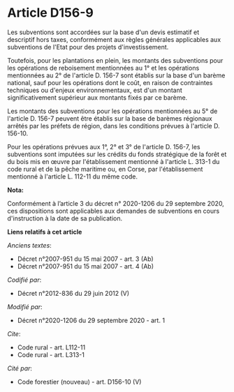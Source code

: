 # Article D156-9

Les subventions sont accordées sur la base d'un devis estimatif et descriptif hors taxes, conformément aux règles générales
applicables aux subventions de l'Etat pour des projets d'investissement.

Toutefois, pour les plantations en plein, les montants des subventions pour les opérations de reboisement mentionnées au 1°
et les opérations mentionnées au 2° de l'article D. 156-7 sont établis sur la base d'un barème national, sauf pour les
opérations dont le coût, en raison de contraintes techniques ou d'enjeux environnementaux, est d'un montant significativement
supérieur aux montants fixés par ce barème.

Les montants des subventions pour les opérations mentionnées au 5° de l'article D. 156-7 peuvent être établis sur la base de
barèmes régionaux arrêtés par les préfets de région, dans les conditions prévues à l'article D. 156-10.

Pour les opérations prévues aux 1°, 2° et 3° de l'article D. 156-7, les subventions sont imputées sur les crédits du fonds
stratégique de la forêt et du bois mis en œuvre par l'établissement mentionné à l'article L. 313-1 du code rural et de la
pêche maritime ou, en Corse, par l'établissement mentionné à l'article L. 112-11 du même code.

**Nota:**

Conformément à l’article 3 du décret n° 2020-1206 du 29 septembre 2020, ces dispositions sont applicables aux demandes de
subventions en cours d'instruction à la date de sa publication.

**Liens relatifs à cet article**

_Anciens textes_:

  - Décret n°2007-951 du 15 mai 2007 - art. 3 (Ab)
  - Décret n°2007-951 du 15 mai 2007 - art. 4 (Ab)

_Codifié par_:

  - Décret n°2012-836 du 29 juin 2012 (V)

_Modifié par_:

  - Décret n°2020-1206 du 29 septembre 2020 - art. 1

_Cite_:

  - Code rural - art. L112-11
  - Code rural - art. L313-1

_Cité par_:

  - Code forestier (nouveau) - art. D156-10 (V)
